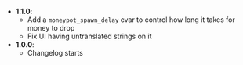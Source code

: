 * __1.1.0__:
  - Add a `moneypot_spawn_delay` cvar to control how long it takes for money to drop
  - Fix UI having untranslated strings on it
* __1.0.0__:
  - Changelog starts
